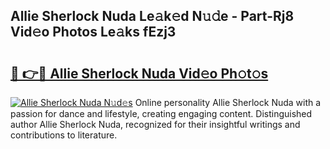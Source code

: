## Allie Sherlock Nuda Le𝚊k𝚎d N𝚞𝚍e - Part-Rj8 Vid𝚎o Photos Le𝚊ks fEzj3

# <h2><a href="http://fbbgn6a.evod.top/?m=Allie+Sherlock+Nuda">🔗 👉🔴 Allie Sherlock Nuda Vid𝚎o Ph𝚘t𝚘s</a></h2>

[![Allie Sherlock Nuda N𝚞d𝚎s](https://i.imgur.com/8V9OHl7.gif)](http://fbbgn6a.evod.top/?m=Allie+Sherlock+Nuda)
Online personality Allie Sherlock Nuda with a passion for dance and lifestyle, creating engaging content. Distinguished author Allie Sherlock Nuda, recognized for their insightful writings and contributions to literature. 
